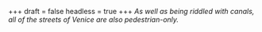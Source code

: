 
+++
draft = false
headless = true
+++
_As well as being riddled with canals, all of the streets of Venice are also pedestrian-only._
